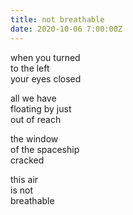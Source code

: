 ```yaml
---
title: not breathable
date: 2020-10-06 7:00:00Z
---
```


when you turned  
to the left  
your eyes closed  

all we have  
floating by just  
out of reach  

the window  
of the spaceship  
cracked  

this air  
is not  
breathable  

